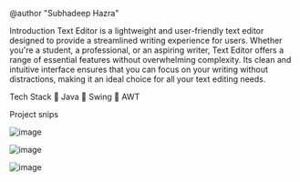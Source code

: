 @author "Subhadeep Hazra"

Introduction
Text Editor is a lightweight and user-friendly text editor designed to provide a streamlined writing experience for users. Whether you're a student, a professional, or an aspiring writer, Text Editor offers a range of essential features without overwhelming complexity. Its clean and intuitive interface ensures that you can focus on your writing without distractions, making it an ideal choice for all your text editing needs.

Tech Stack
🔴 Java
🔴 Swing
🔴 AWT

Project snips


![image](https://github.com/subhadeephazra/NotePad/assets/124555668/6648cf0f-3b7c-4e96-8d4f-fa5cdba4f308)

![image](https://github.com/subhadeephazra/NotePad/assets/124555668/529e65fa-7574-4166-a4b6-e8937d348276)

![image](https://github.com/subhadeephazra/NotePad/assets/124555668/816bef2e-7d8d-49c6-bd09-ea319773b29b)




